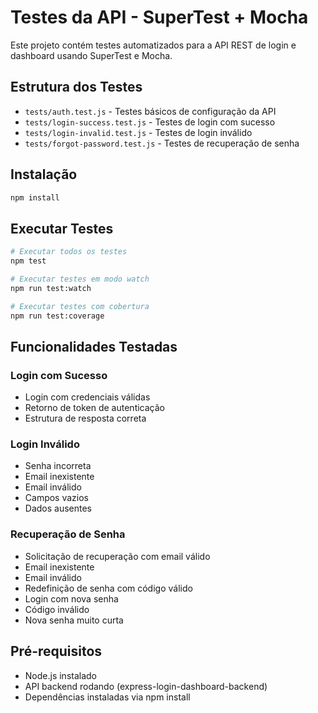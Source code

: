 # Testes da API - SuperTest + Mocha

Este projeto contém testes automatizados para a API REST de login e dashboard usando SuperTest e Mocha.

## Estrutura dos Testes

- `tests/auth.test.js` - Testes básicos de configuração da API
- `tests/login-success.test.js` - Testes de login com sucesso
- `tests/login-invalid.test.js` - Testes de login inválido
- `tests/forgot-password.test.js` - Testes de recuperação de senha

## Instalação

```bash
npm install
```

## Executar Testes

```bash
# Executar todos os testes
npm test

# Executar testes em modo watch
npm run test:watch

# Executar testes com cobertura
npm run test:coverage
```

## Funcionalidades Testadas

### Login com Sucesso
- Login com credenciais válidas
- Retorno de token de autenticação
- Estrutura de resposta correta

### Login Inválido
- Senha incorreta
- Email inexistente
- Email inválido
- Campos vazios
- Dados ausentes

### Recuperação de Senha
- Solicitação de recuperação com email válido
- Email inexistente
- Email inválido
- Redefinição de senha com código válido
- Login com nova senha
- Código inválido
- Nova senha muito curta

## Pré-requisitos

- Node.js instalado
- API backend rodando (express-login-dashboard-backend)
- Dependências instaladas via npm install 